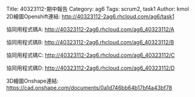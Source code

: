 Title: 40323112-期中報告
Category: ag6
Tags: scrum2, task1
Author: kmol
2D繪圖Openshift連結: <a href="http://40323112-ag6.rhcloud.com/ag6/task1">http://40323112-2ag6.rhcloud.com/ag6/task1</a>


協同用程式碼A: <a href="http://40323112-2ag6.rhcloud.com/ag6_40323112/A">http://40323112-2ag6.rhcloud.com/ag6_40323112/A</a>

協同用程式碼B: <a href="http://40323112-2ag6.rhcloud.com/ag6_40323112/B">http://40323112-2ag6.rhcloud.com/ag6_40323112/B</a>

協同用程式碼C: <a href="http://40323112-2ag6.rhcloud.com/ag6_40323112/C">http://40323112-2ag6.rhcloud.com/ag6_40323112/C</a>

協同用程式碼D: <a href="http://40323112-2ag6.rhcloud.com/ag6_40323112/D">http://40323112-2ag6.rhcloud.com/ag6_40323112/D</a>


3D繪圖Onshape連結: <a href="https://cad.onshape.com/documents/0a1d746bb64b17bf4a43bf78">https://cad.onshape.com/documents/0a1d746bb64b17bf4a43bf78</a>
